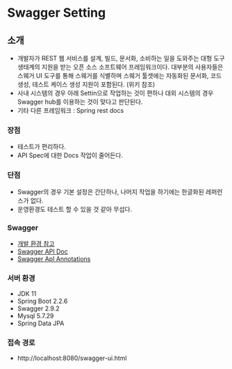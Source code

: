 # Swagger Setting

## 소개
- 개발자가 REST 웹 서비스를 설계, 빌드, 문서화, 소비하는 일을 도와주는 대형 도구 생태계의 지원을 받는 오픈 소스 소프트웨어 프레임워크이다. 대부분의 사용자들은 스웨거 UI 도구를 통해 스웨거를 식별하며 스웨거 툴셋에는 자동화된 문서화, 코드 생성, 테스트 케이스 생성 지원이 포함된다. (위키 참조)
- 사내 시스템의 경우 아래 Settin으로 작업하는 것이 편하나 대외 시스템의 경우 Swagger hub를 이용하는 것이 맞다고 판단된다.
- 기타 다른 프레임워크 : Spring rest docs

### 장점
- 테스트가 편리하다.
- API Spec에 대한 Docs 작업이 줄어든다.

### 단점
- Swagger의 경우 기본 설정은 간단하나, 나머지 작업을 하기에는 한글화된 레퍼런스가 없다.
- 운영환경도 테스트 할 수 있을 것 같아 무섭다.

### Swagger
- [개발 환경 참고](https://jojoldu.tistory.com/31)
- [Swagger API Doc](https://github.com/swagger-api)
- [Swagger ApI Annotations](https://github.com/swagger-api/swagger-core/wiki/Annotations)

### 서버 환경
- JDK 11
- Spring Boot 2.2.6
- Swagger 2.9.2
- Mysql 5.7.29
- Spring Data JPA

### 접속 경로
- http://localhost:8080/swagger-ui.html